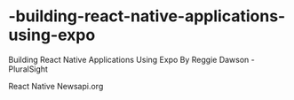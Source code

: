 # -building-react-native-applications-using-expo
Building React Native Applications Using Expo By Reggie Dawson - PluralSight

React Native
Newsapi.org

